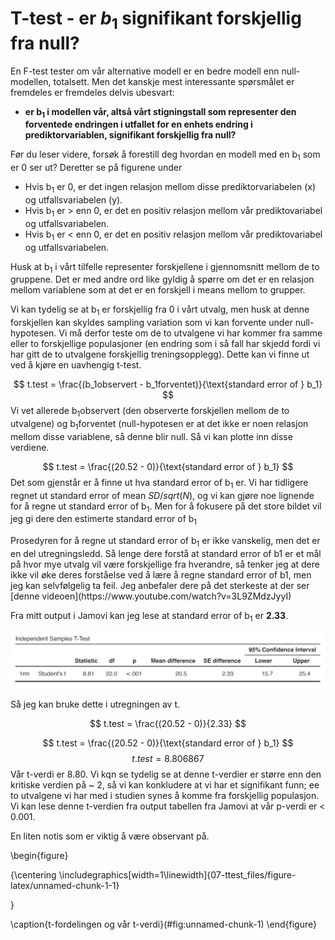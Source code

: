 # T-test - er $b_1$ signifikant forskjellig fra null?
En F-test tester om vår alternative modell er en bedre modell enn null-modellen, totalsett. Men det kanskje mest interessante spørsmålet er fremdeles er fremdeles delvis ubesvart: 
* **er b<sub>1</sub> i modellen vår, altså vårt stigningstall som representer den forventede endringen i utfallet for en enhets endring i prediktorvariablen, signifikant forskjellig fra null?**

<div class="info">
Før du leser videre, forsøk å forestill deg hvordan en modell med en b<sub>1</sub> som er 0 ser ut? Deretter se på figurene under


</div>

* Hvis b<sub>1</sub> er 0, er det ingen relasjon mellom disse prediktorvariabelen (x) og utfallsvariabelen (y). 
* Hvis b<sub>1</sub> er > enn 0, er det en positiv relasjon mellom vår prediktovariabel og utfallsvariabelen.
* Hvis b<sub>1</sub> er < enn 0, er det en positiv relasjon mellom vår prediktovariabel og utfallsvariabelen.

Husk at  b<sub>1</sub> i vårt tilfelle representer forskjellene i gjennomsnitt mellom de to gruppene. Det er med andre ord like gyldig å spørre om det er en relasjon mellom variablene som at det er en forskjell i means mellom to grupper.

Vi kan tydelig se at b<sub>1</sub> er forskjellig fra 0 i vårt utvalg, men husk at denne forskjellen kan skyldes sampling variation som vi kan forvente under null-hypotesen. Vi må derfor teste om de to utvalgene vi har kommer fra samme eller to forskjellige populasjoner (en endring som i så fall har skjedd fordi vi har gitt de to utvalgene forskjellig treningsopplegg). Dette kan vi finne ut ved å kjøre en uavhengig t-test.

$$
t.test = \frac{(b_1observert - b_1forventet)}{\text{standard error of } b_1}
$$
Vi vet allerede b<sub>1</sub>observert (den observerte forskjellen mellom de to utvalgene) og b<sub>1</sub>forventet (null-hypotesen er at det ikke er noen relasjon mellom disse variablene, så denne blir null. Så vi kan plotte inn disse verdiene.

$$
t.test = \frac{(20.52 - 0)}{\text{standard error of } b_1}
$$
Det som gjenstår er å finne ut hva standard error of b<sub>1</sub> er. Vi har tidligere regnet ut standard error of mean $SD/sqrt(N)$, og vi kan gjøre noe lignende for å regne ut standard error of b<sub>1</sub>. Men for å fokusere på det store bildet vil jeg gi dere den estimerte standard error of b<sub>1</sub>

<div class="warning">
Prosedyren for å regne ut standard error of b<sub>1</sub> er ikke vanskelig, men det er en del utregningsledd. Så lenge dere forstå at standard error of b1 er et mål på hvor mye utvalg vil være forskjellige fra hverandre, så tenker jeg at dere ikke vil øke deres forståelse ved å lære å regne standard error of b1, men jeg kan selvfølgelig ta feil. Jeg anbefaler dere på det sterkeste at der ser [denne videoen](https://www.youtube.com/watch?v=3L9ZMdzJyyI)

</div>

Fra mitt output i Jamovi kan jeg lese at standard error of b<sub>1</sub> er **2.33**. 

![ny](output.png)

Så jeg kan bruke dette i utregningen av t.

$$
t.test = \frac{(20.52 - 0)}{2.33}
$$

$$
t.test = \frac{(20.52 - 0)}{\text{standard error of } b_1}
$$
$$
t.test = 8.806867
$$
Vår t-verdi er 8.80. Vi kqn se tydelig se at denne t-verdier er større enn den kritiske verdien på ~ 2, så vi kan konkludere at vi har et signifikant funn; ee to utvalgene vi har med i studien synes å komme fra forskjellig populasjon. Vi kan lese denne t-verdien fra output tabellen fra Jamovi at vår p-verdi er < 0.001. 

<div class="warning">
En liten notis som er viktig å være observant på. 

</div>


\begin{figure}

{\centering \includegraphics[width=1\linewidth]{07-ttest_files/figure-latex/unnamed-chunk-1-1} 

}

\caption{t-fordelingen og vår t-verdi}(\#fig:unnamed-chunk-1)
\end{figure}


